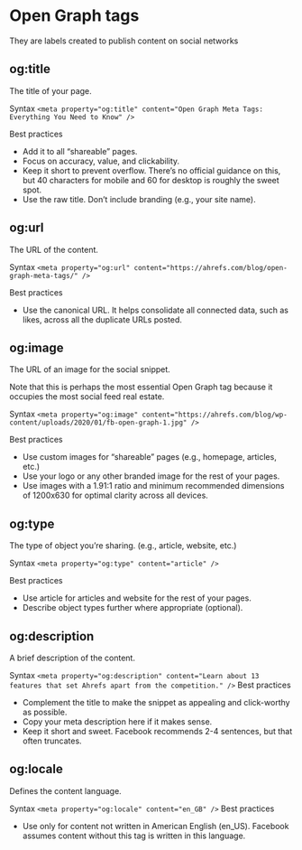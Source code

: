 # Open Graph tags

They are labels created to publish content on social networks

## og:title

The title of your page.

Syntax
`<meta property="og:title" content="Open Graph Meta Tags: Everything You Need to Know" />`

Best practices

- Add it to all “shareable” pages.
- Focus on accuracy, value, and clickability.
- Keep it short to prevent overflow. There’s no official guidance on this, but 40 characters for mobile and 60 for desktop is roughly the sweet spot.
- Use the raw title. Don’t include branding (e.g., your site name).

## og:url

The URL of the content.

Syntax
`<meta property="og:url" content="https://ahrefs.com/blog/open-graph-meta-tags/" />`

Best practices

- Use the canonical URL. It helps consolidate all connected data, such as likes, across all the duplicate URLs posted.

## og:image

The URL of an image for the social snippet.

Note that this is perhaps the most essential Open Graph tag because it occupies the most social feed real estate.

Syntax
`<meta property="og:image" content="https://ahrefs.com/blog/wp-content/uploads/2020/01/fb-open-graph-1.jpg" />`

Best practices

- Use custom images for “shareable” pages (e.g., homepage, articles, etc.)
- Use your logo or any other branded image for the rest of your pages.
- Use images with a 1.91:1 ratio and minimum recommended dimensions of 1200x630 for optimal clarity across all devices.

## og:type

The type of object you’re sharing. (e.g., article, website, etc.)

Syntax
`<meta property="og:type" content="article" />`

Best practices

- Use article for articles and website for the rest of your pages.
- Describe object types further where appropriate (optional).

## og:description

A brief description of the content.

Syntax
`<meta property="og:description" content="Learn about 13 features that set Ahrefs apart from the competition." />`
Best practices

- Complement the title to make the snippet as appealing and click-worthy as possible.
- Copy your meta description here if it makes sense.
- Keep it short and sweet. Facebook recommends 2-4 sentences, but that often truncates.

## og:locale

Defines the content language.

Syntax
`<meta property="og:locale" content="en_GB" />`
Best practices

- Use only for content not written in American English (en_US). Facebook assumes content without this tag is written in this language.
